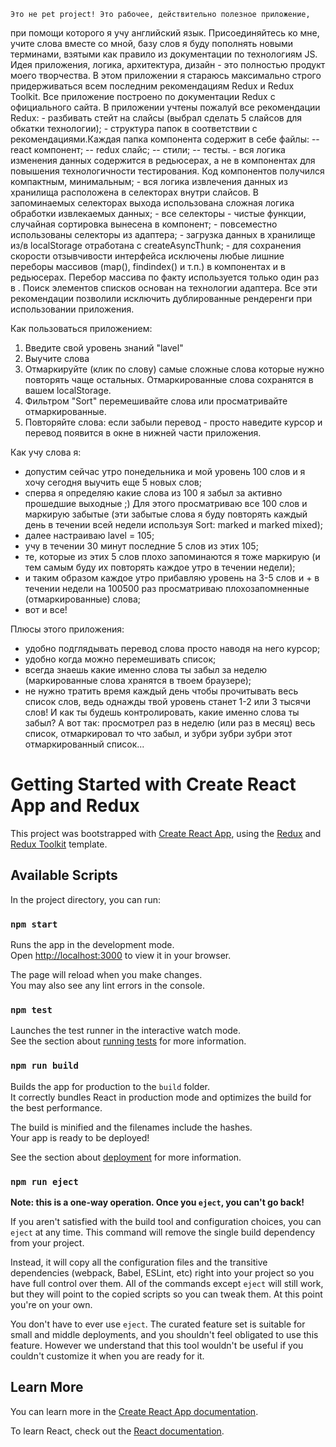 
    Это не pet project! Это рабочее, действительно полезное приложение,
при помощи которого я учу английский язык. Присоединяйтесь ко мне, учите слова вместе со мной, базу слов я буду пополнять новыми терминами, взятыми как правило из документации по технологиям JS.  
Идея приложения, логика, архитектура, дизайн - это полностью продукт моего творчества.
    В этом приложении я стараюсь максимально строго придерживаться всем
последним рекомендациям Redux и Redux Toolkit. Все приложение построено по  документации Redux c официального сайта. В приложении учтены пожалуй все рекомендации Redux:
    - разбивать стейт на слайсы (выбрал сделать 5 слайсов для обкатки технологии);
    - структура папок в соответствии с рекомендациями.Каждая папка компонента содержит в себе файлы:
        -- react компонент;
        -- redux слайс;
        -- стили;
        -- тесты.
    - вся логика изменения данных содержится в редьюсерах, а не в компонентах для повышения технологичности тестирования. Код компонентов получился компактным, минимальным;
    - вся логика извлечения данных из хранилища расположена в селекторах внутри слайсов. В запоминаемых селекторах выхода использована сложная логика обработки извлекаемых данных;
    - все селекторы - чистые функции, случайная сортировка вынесена в компонент;
    - повсеместно использованы селекторы из адаптера;
    - загрузка данных в хранилище из/в localStorage отработана с createAsyncThunk; 
    - для сохранения скорости отзывчивости интерфейса исключены любые лишние переборы массивов (map(), findindex() и т.п.) в компонентах и в редьюсерах. Перебор массива по факту используется только один раз в <WordList/>. Поиск элементов списков основан на технологии адаптера.
Все эти рекомендации позволили исключить дублированные рендеренги
при использовании приложения.

Как пользоваться приложением:
1. Введите свой уровень знаний "lavel"
2. Выучите слова
3. Отмаркируйте (клик по слову) самые сложные слова которые нужно повторять чаще остальных. Отмаркированные слова сохранятся в вашем localStorage.
4. Фильтром "Sort" перемешивайте слова или просматривайте отмаркированные.
5. Повторяйте слова: если забыли перевод - просто наведите курсор и перевод появится в окне в нижней части приложения.

Как учу слова я:
- допустим сейчас утро понедельника и мой уровень 100 слов и я хочу сегодня выучить еще 5 новых слов;
- сперва я определяю какие слова из 100 я забыл за активно прошедшие выходные ;) Для этого просматриваю все 100 слов и маркирую забытые (эти забытые слова я буду повторять каждый день в течении всей недели используя Sort: marked и marked mixed);
- далее настраиваю lavel = 105;
- учу в течении 30 минут последние 5 слов из этих 105;
- те, которые из этих 5 слов плохо запоминаются я тоже маркирую (и тем самым буду их повторять каждое утро в течении недели);
- и таким образом каждое утро прибавляю уровень на 3-5 слов и + в течении недели на 100500 раз просматриваю плохозапомненные (отмаркированные) слова;
- вот и все!

Плюсы этого приложения:
- удобно подглядывать перевод слова просто наводя на него курсор;
- удобно когда можно перемешивать список;
- всегда знаешь какие именно слова ты забыл за неделю (маркированные слова хранятся в твоем браузере);
- не нужно тратить время каждый день чтобы прочитывать весь список слов, ведь однажды твой уровень станет 1-2 или 3 тысячи слов! И как ты будешь контролировать, какие именно слова ты забыл? А вот так: просмотрел раз в неделю (или раз в месяц) весь список, отмаркировал то что забыл, и зубри зубри зубри этот отмаркированный список...





















# Getting Started with Create React App and Redux

This project was bootstrapped with [Create React App](https://github.com/facebook/create-react-app), using the [Redux](https://redux.js.org/) and [Redux Toolkit](https://redux-toolkit.js.org/) template.

## Available Scripts

In the project directory, you can run:

### `npm start`

Runs the app in the development mode.\
Open [http://localhost:3000](http://localhost:3000) to view it in your browser.

The page will reload when you make changes.\
You may also see any lint errors in the console.

### `npm test`

Launches the test runner in the interactive watch mode.\
See the section about [running tests](https://facebook.github.io/create-react-app/docs/running-tests) for more information.

### `npm run build`

Builds the app for production to the `build` folder.\
It correctly bundles React in production mode and optimizes the build for the best performance.

The build is minified and the filenames include the hashes.\
Your app is ready to be deployed!

See the section about [deployment](https://facebook.github.io/create-react-app/docs/deployment) for more information.

### `npm run eject`

**Note: this is a one-way operation. Once you `eject`, you can't go back!**

If you aren't satisfied with the build tool and configuration choices, you can `eject` at any time. This command will remove the single build dependency from your project.

Instead, it will copy all the configuration files and the transitive dependencies (webpack, Babel, ESLint, etc) right into your project so you have full control over them. All of the commands except `eject` will still work, but they will point to the copied scripts so you can tweak them. At this point you're on your own.

You don't have to ever use `eject`. The curated feature set is suitable for small and middle deployments, and you shouldn't feel obligated to use this feature. However we understand that this tool wouldn't be useful if you couldn't customize it when you are ready for it.

## Learn More

You can learn more in the [Create React App documentation](https://facebook.github.io/create-react-app/docs/getting-started).

To learn React, check out the [React documentation](https://reactjs.org/).
